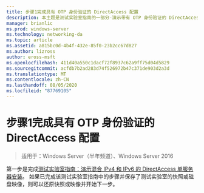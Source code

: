 ```yaml
---
title: 步骤1完成具有 OTP 身份验证的 DirectAccess 配置
description: 本主题是测试实验室指南的一部分-演示带有 OTP 身份验证的 DirectAccess 和用于 Windows Server 2016 的 RSA SecurID
manager: brianlic
ms.prod: windows-server
ms.technology: networking-da
ms.topic: article
ms.assetid: a815bc0d-4b4f-432e-85f0-23b2cc67d827
ms.author: lizross
author: eross-msft
ms.openlocfilehash: 411d40a550c1dacf72f8937c62a9ff75d04d5829
ms.sourcegitcommit: acfdb7b2ad283d74f526972b47c371de903d2a3d
ms.translationtype: MT
ms.contentlocale: zh-CN
ms.lasthandoff: 08/05/2020
ms.locfileid: "87769105"
---
```

# <a name="step-1-complete-the-directaccess-configuration-with-otp-authentication"></a>步骤1完成具有 OTP 身份验证的 DirectAccess 配置

>适用于：Windows Server（半年频道）、Windows Server 2016

第一步是完成[测试实验室指南：演示混合 IPv4 和 IPv6 的 DirectAccess 单服务器安装](https://go.microsoft.com/fwlink/p/?LinkId=237004)。 如果已完成该测试实验室指南中的步骤并保存了测试实验室的快照或磁盘映像，则可以还原快照或映像并开始下一步。



